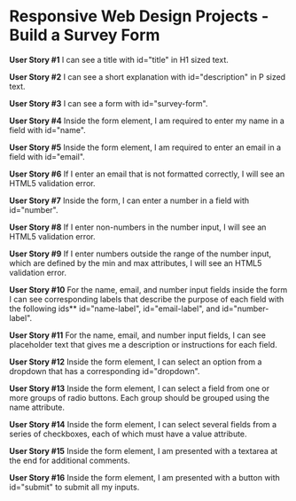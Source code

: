 # Responsive Web Design Projects - Build a Survey Form
**User Story #1** I can see a title with id="title" in H1 sized text.

**User Story #2** I can see a short explanation with id="description" in P sized text.

**User Story #3** I can see a form with id="survey-form".

**User Story #4** Inside the form element, I am required to enter my name in a field with id="name".

**User Story #5** Inside the form element, I am required to enter an email in a field with id="email".

**User Story #6** If I enter an email that is not formatted correctly, I will see an HTML5 validation error.

**User Story #7** Inside the form, I can enter a number in a field with id="number".

**User Story #8** If I enter non-numbers in the number input, I will see an HTML5 validation error.

**User Story #9** If I enter numbers outside the range of the number input, which are defined by the min and max attributes, I will see an HTML5 validation error.

**User Story #10** For the name, email, and number input fields inside the form I can see corresponding labels that describe the purpose of each field with the following ids** id="name-label", id="email-label", and id="number-label".

**User Story #11** For the name, email, and number input fields, I can see placeholder text that gives me a description or instructions for each field.

**User Story #12** Inside the form element, I can select an option from a dropdown that has a corresponding id="dropdown".

**User Story #13** Inside the form element, I can select a field from one or more groups of radio buttons. Each group should be grouped using the name attribute.

**User Story #14** Inside the form element, I can select several fields from a series of checkboxes, each of which must have a value attribute.

**User Story #15** Inside the form element, I am presented with a textarea at the end for additional comments.

**User Story #16** Inside the form element, I am presented with a button with id="submit" to submit all my inputs.
